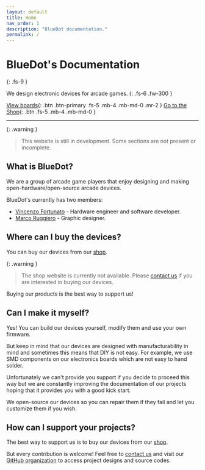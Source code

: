 ```yaml
---
layout: default
title: Home
nav_order: 1
description: "BlueDot documentation."
permalink: /
---
```


# BlueDot's Documentation
{: .fs-9 }

We design electronic devices for arcade games.
{: .fs-6 .fw-300 }

[View boards][Boards Page]{: .btn .btn-primary .fs-5 .mb-4 .mb-md-0 .mr-2 }
[Go to the Shop][BlueDot Shop]{: .btn .fs-5 .mb-4 .mb-md-0 }

---

{: .warning }
> This website is still in development. Some sections are not present or incomplete.

## What is BlueDot?

We are a group of arcade game players that enjoy designing and making open-hardware/open-source arcade devices.

BlueDot's currently has two members:

- [Vincenzo Fortunato] - Hardware engineer and software developer.
- [Marco Ruggiero] - Graphic designer.

## Where can I buy the devices?

You can buy our devices from our [shop][BlueDot Shop].

{: .warning }
> The shop website is currently not available. Please [contact us][Contacts Page] if you are interested in buying our devices.

Buying our products is the best way to support us!

## Can I make it myself?

Yes! You can build our devices yourself, modify them and use your own firmware. 

But keep in mind that our devices are designed with manufacturability in mind and sometimes this means that DIY is not easy. For example, we use SMD components on our electronics boards which are not easy to hand solder.

Unfortunately we can't provide you support if you decide to proceed this way but we are constantly improving the documentation of our projects hoping that it provides you with a good kick start.

We open-source our devices so you can repair them if they fail and let you customize them if you wish.

## How can I support your projects?

The best way to support us is to buy our devices from our [shop][BlueDot Shop].

But every contribution is welcome! Feel free to [contact us][Contacts Page] and visit our [GitHub organization][BlueDot GitHub] to access project designs and source codes.

[Vincenzo Fortunato]: https://github.com/vinsfortunato
[Marco Ruggiero]: https://www.instagram.com/ruggiero.design/
[BlueDot Shop]: https://shop.bluedotarcade.com
[BlueDot GitHub]: https://github.com/bluedot-arcade/
[Just the Docs]: https://just-the-docs.com
[Contacts Page]: /contacts
[Boards Page]: /boards